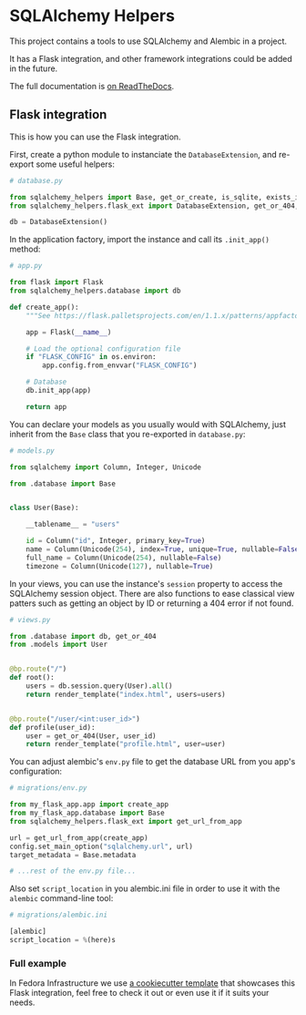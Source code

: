 # SQLAlchemy Helpers

This project contains a tools to use SQLAlchemy and Alembic in a project.

It has a Flask integration, and other framework integrations could be added in
the future.

The full documentation is [on ReadTheDocs](https://sqlalchemy-helpers.readthedocs.io>).

## Flask integration

This is how you can use the Flask integration.

First, create a python module to instanciate the `DatabaseExtension`, and
re-export some useful helpers:

```python
# database.py

from sqlalchemy_helpers import Base, get_or_create, is_sqlite, exists_in_db
from sqlalchemy_helpers.flask_ext import DatabaseExtension, get_or_404, first_or_404

db = DatabaseExtension()
```

In the application factory, import the instance and call its `.init_app()` method:

```python
# app.py

from flask import Flask
from sqlalchemy_helpers.database import db

def create_app():
    """See https://flask.palletsprojects.com/en/1.1.x/patterns/appfactories/"""

    app = Flask(__name__)

    # Load the optional configuration file
    if "FLASK_CONFIG" in os.environ:
        app.config.from_envvar("FLASK_CONFIG")

    # Database
    db.init_app(app)

    return app
```

You can declare your models as you usually would with SQLAlchemy, just inherit
from the `Base` class that you re-exported in `database.py`:

```python
# models.py

from sqlalchemy import Column, Integer, Unicode

from .database import Base


class User(Base):

    __tablename__ = "users"

    id = Column("id", Integer, primary_key=True)
    name = Column(Unicode(254), index=True, unique=True, nullable=False)
    full_name = Column(Unicode(254), nullable=False)
    timezone = Column(Unicode(127), nullable=True)
```

In your views, you can use the instance's `session` property to access the
SQLAlchemy session object. There are also functions to ease classical view
patters such as getting an object by ID or returning a 404 error if not found.

```python
# views.py

from .database import db, get_or_404
from .models import User


@bp.route("/")
def root():
    users = db.session.query(User).all()
    return render_template("index.html", users=users)


@bp.route("/user/<int:user_id>")
def profile(user_id):
    user = get_or_404(User, user_id)
    return render_template("profile.html", user=user)
```

You can adjust alembic's `env.py` file to get the database URL from you app's
configuration:

```python
# migrations/env.py

from my_flask_app.app import create_app
from my_flask_app.database import Base
from sqlalchemy_helpers.flask_ext import get_url_from_app

url = get_url_from_app(create_app)
config.set_main_option("sqlalchemy.url", url)
target_metadata = Base.metadata

# ...rest of the env.py file...
```

Also set `script_location` in you alembic.ini file in order to use it with the
`alembic` command-line tool:

```python
# migrations/alembic.ini

[alembic]
script_location = %(here)s
```

### Full example

In Fedora Infrastructure we use [a cookiecutter
template](https://github.com/fedora-infra/cookiecutter-flask-webapp/) that
showcases this Flask integration, feel free to check it out or even use it if
it suits your needs.
